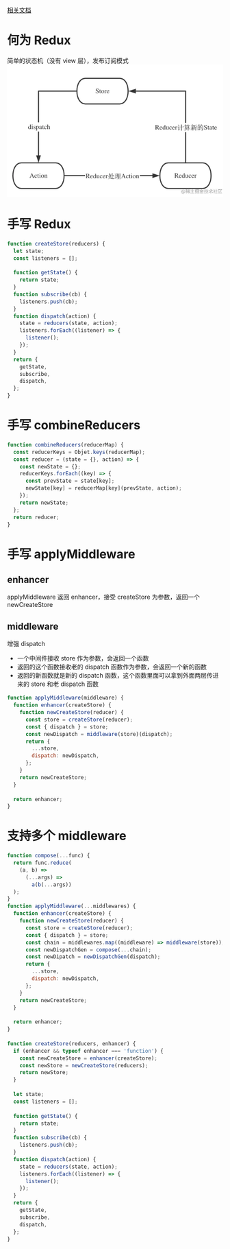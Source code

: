 [相关文档](https://juejin.cn/post/6845166891682512909)

# 何为 Redux

简单的状态机（没有 view 层），发布订阅模式
![redux架构](redux架构图.png)

# 手写 Redux

```js
function createStore(reducers) {
  let state;
  const listeners = [];

  function getState() {
    return state;
  }
  function subscribe(cb) {
    listeners.push(cb);
  }
  function dispatch(action) {
    state = reducers(state, action);
    listeners.forEach((listener) => {
      listener();
    });
  }
  return {
    getState,
    subscribe,
    dispatch,
  };
}
```

# 手写 combineReducers

```js
function combineReducers(reducerMap) {
  const reducerKeys = Objet.keys(reducerMap);
  const reducer = (state = {}, action) => {
    const newState = {};
    reducerKeys.forEach((key) => {
      const prevState = state[key];
      newState[key] = reducerMap[key](prevState, action);
    });
    return newState;
  };
  return reducer;
}
```

# 手写 applyMiddleware

## enhancer

applyMiddleware 返回 enhancer，接受 createStore 为参数，返回一个 newCreateStore

## middleware

增强 dispatch

- 一个中间件接收 store 作为参数，会返回一个函数
- 返回的这个函数接收老的 dispatch 函数作为参数，会返回一个新的函数
- 返回的新函数就是新的 dispatch 函数，这个函数里面可以拿到外面两层传进来的 store 和老 dispatch 函数

```js
function applyMiddleware(middleware) {
  function enhancer(createStore) {
    function newCreateStore(reducer) {
      const store = createStore(reducer);
      const { dispatch } = store;
      const newDispatch = middleware(store)(dispatch);
      return {
        ...store,
        dispatch: newDispatch,
      };
    }
    return newCreateStore;
  }

  return enhancer;
}
```

# 支持多个 middleware

```js
function compose(...func) {
  return func.reduce(
    (a, b) =>
      (...args) =>
        a(b(...args))
  );
}
function applyMiddleware(...middlewares) {
  function enhancer(createStore) {
    function newCreateStore(reducer) {
      const store = createStore(reducer);
      const { dispatch } = store;
      const chain = middlewares.map((middleware) => middleware(store));
      const newDispatchGen = compose(...chain);
      const newDipatch = newDispatchGen(dispatch);
      return {
        ...store,
        dispatch: newDispatch,
      };
    }
    return newCreateStore;
  }

  return enhancer;
}

function createStore(reducers, enhancer) {
  if (enhancer && typeof enhancer === 'function') {
    const newCreateStore = enhancer(createStore);
    const newStore = newCreateStore(reducers);
    return newStore;
  }

  let state;
  const listeners = [];

  function getState() {
    return state;
  }
  function subscribe(cb) {
    listeners.push(cb);
  }
  function dispatch(action) {
    state = reducers(state, action);
    listeners.forEach((listener) => {
      listener();
    });
  }
  return {
    getState,
    subscribe,
    dispatch,
  };
}
```
